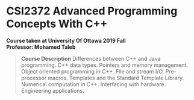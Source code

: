 # CSI2372 Advanced Programming Concepts With C++
**Course taken at University Of Ottawa 2019 Fall**  
**Professor: Mohamed Taleb**
>**Course Description**
Differences between C++ and Java programming. C++ data types. Pointers and memory management. Object oriented programming in C++. File and stream I/O. Pre-processor macros. Templates and the Standard Template Library. Numerical computation in C++. Interfacing with hardware. Engineering applications.

